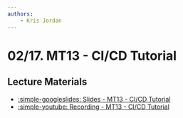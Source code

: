 ```yaml
---
authors:
    - Kris Jordan
---
```


# 02/17. MT13 - CI/CD Tutorial

## Lecture Materials

* [:simple-googleslides: Slides - MT13 - CI/CD Tutorial](../resources/backend-architecture/3-ci-cd.md)
* [:simple-youtube: Recording - MT13 - CI/CD Tutorial](https://youtube.com/live/uBCSlxWkmrI?feature=share)


